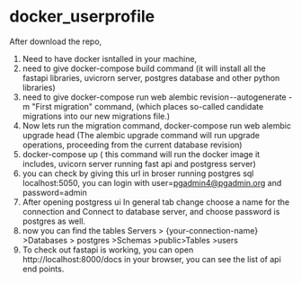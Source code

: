 # docker_userprofile
After download the repo, 
1. Need to have docker isntalled in your machine,
2. need to give docker-compose build command  (it will install all the fastapi libraries, uvicrorn server, postgres database and other python libraries)
3. need to give docker-compose run web alembic revision --autogenerate -m "First migration" command, (which places so-called candidate migrations into our new migrations file.)
4. Now lets run the migration command, docker-compose run web alembic upgrade head (The alembic upgrade command will run upgrade operations, proceeding from the current database revision)
5. docker-compose up ( this command will run the docker image it includes, uvicorn server running fast api and postgress server)
6. you can check by giving this url in broser running postgres sql localhost:5050, you can login with user=pgadmin4@pgadmin.org and password=admin
7. After opening postgress ui In general tab change choose a name for the connection and Connect to database server, and choose password is postgres as well.
8. now you can find the tables Servers > {your-connection-name} >Databases > postgres >Schemas >public>Tables >users
9. To check out fastapi is working, you can open http://localhost:8000/docs in your browser, you can see the list of api end points.

